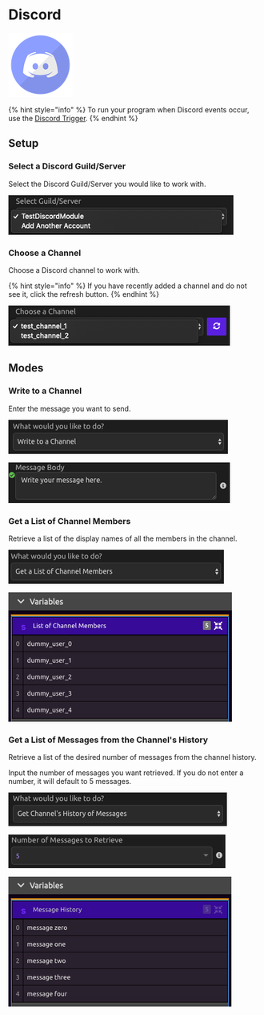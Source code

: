 # Discord

![Interact with discord channels using the WayScript bot.](../../.gitbook/assets/discord.png)

{% hint style="info" %}
To run your program when Discord events occur, use the [Discord Trigger](../triggers/discord-trigger.md).
{% endhint %}

## **Setup**

### **Select a Discord Guild/Server**

Select the Discord Guild/Server you would like to work with.

![](../../.gitbook/assets/img1.png)

### **Choose a Channel**

Choose a Discord channel to work with.

{% hint style="info" %}
If you have recently added a channel and do not see it, click the refresh button.
{% endhint %}

![](../../.gitbook/assets/img2%20%284%29.png)

## **Modes**

### **Write to a Channel**

Enter the message you want to send.

![](../../.gitbook/assets/img3%20%284%29.png)

![](../../.gitbook/assets/img4.png)

### **Get a List of Channel Members**

Retrieve a list of the display names of all the members in the channel.

![](../../.gitbook/assets/img5%20%281%29.png)

![](../../.gitbook/assets/img6.png)

### Get a List of Messages from the Channel's History

Retrieve a list of the desired number of messages from the channel history.

Input the number of messages you want retrieved. If you do not enter a number, it will default to 5 messages.

![](../../.gitbook/assets/img7.png)

![](../../.gitbook/assets/img8.png)

![](../../.gitbook/assets/img9.png)

